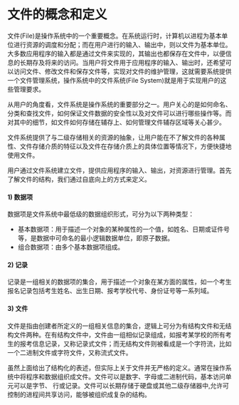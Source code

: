 # 文件的概念和定义

文件(File)是操作系统中的一个重要概念。在系统运行时，计算机以进程为基本单位进行资源的调度和分配；而在用户进行的输入、输出中，则以文件为基本单位。大多数应用程序的输入都是通过文件来实现的，其输出也都保存在文件中，以便信息的长期存及将来的访问。当用户将文件用于应用程序的输入、输出时，还希望可以访问文件、修改文件和保存文件等，实现对文件的维护管理，这就需要系统提供一个文件管理系统，操作系统中的文件系统(File System)就是用于实现用户的这些管理要求。

从用户的角度看，文件系统是操作系统的重要部分之一。用户关心的是如何命名、分类和查找文件，如何保证文件数据的安全性以及对文件可以进行哪些操作等。而对其中的细节，如文件如何存储在辅存上、如何管理文件辅存区域等关心甚少。

文件系统提供了与二级存储相关的资源的抽象，让用户能在不了解文件的各种属性、文件存储介质的特征以及文件在存储介质上的具体位置等情况下，方便快捷地使用文件。

用户通过文件系统建立文件，提供应用程序的输入、输出，对资源进行管理。首先了解文件的结构，我们通过自底向上的方式来定义。

#### 1) 数据项

数据项是文件系统中最低级的数据组织形式，可分为以下两种类型：

*   基本数据项：用于描述一个对象的某种属性的一个值，如姓名、日期或证件号等，是数据中可命名的最小逻辑数据单位，即原子数据。
*   组合数据项：由多个基本数据项组成。

#### 2) 记录

记录是一组相关的数据项的集合，用于描述一个对象在某方面的属性，如一个考生报名记录包括考生姓名、出生日期、报考学校代号、身份证号等一系列域。

#### 3) 文件

文件是指由创建者所定义的一组相关信息的集合，逻辑上可分为有结构文件和无结构文件两种。在有结构文件中，文件由一组相似记录组成，如报考某学校的所有考生的报考信息记录，又称记录式文件；而无结构文件则被看成是一个字符流，比如一个二进制文件或字符文件，又称流式文件。

虽然上面给出了结构化的表述，但实际上关于文件并无严格的定义。通常在操作系统中将程序和数据组织成文件。文件可以是数字、字母或二进制代码，基本访问单元可以是字节、 行或记录。文件可以长期存储于硬盘或其他二级存储器中,允许可控制的进程间共享访问，能够被组织成复杂的结构。